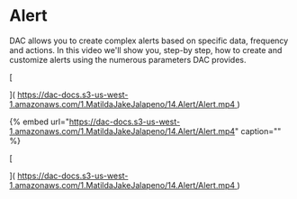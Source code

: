 # Alert

DAC allows you to create complex alerts based on specific data, frequency and actions. In this video we'll show you, step-by step, how to create and customize alerts using the numerous parameters DAC provides.

\[

\]\( [https://dac-docs.s3-us-west-1.amazonaws.com/1.MatildaJakeJalapeno/14.Alert/Alert.mp4 ](https://dac-docs.s3-us-west-1.amazonaws.com/1.MatildaJakeJalapeno/14.Alert/Alert.mp4%20) \)

{% embed url="https://dac-docs.s3-us-west-1.amazonaws.com/1.MatildaJakeJalapeno/14.Alert/Alert.mp4" caption="" %}

\[

\]\( [https://dac-docs.s3-us-west-1.amazonaws.com/1.MatildaJakeJalapeno/14.Alert/Alert.mp4 ](https://dac-docs.s3-us-west-1.amazonaws.com/1.MatildaJakeJalapeno/14.Alert/Alert.mp4%20) \)

